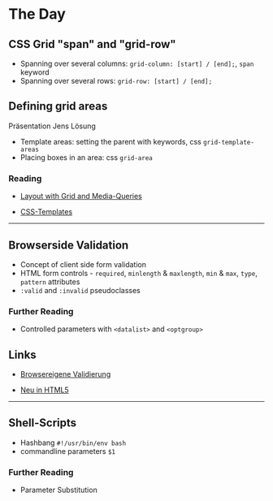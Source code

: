 # The Day

## CSS Grid "span" and "grid-row"

- Spanning over several columns:
  `grid-column: [start] / [end];`, `span` keyword
- Spanning over several rows: `grid-row: [start] / [end];`

## Defining grid areas
Präsentation Jens Lösung

- Template areas: setting the parent with keywords, css `grid-template-areas`
- Placing boxes in an area: css `grid-area`

### Reading
- [Layout with Grid and Media-Queries](https://www.w3schools.com/csS/tryit.asp?filename=trycss_template2_grid)

- [CSS-Templates](https://www.w3schools.com/csS/css_templates.asp)

---

## Browserside Validation
- Concept of client side form validation
- HTML form controls - `required`, `minlength` & `maxlength`, 
     `min` & `max`, `type`, `pattern` attributes
- `:valid` and `:invalid` pseudoclasses

### Further Reading
- Controlled parameters with `<datalist>` and `<optgroup>`

## Links
- [Browsereigene Validierung](https://wiki.selfhtml.org/wiki/HTML/Tutorials/Formulare/browsereigene_Validierung)

- [Neu in HTML5](https://wiki.selfhtml.org/wiki/HTML/Tutorials/Neu_und_obsolet_in_HTML5#Formulare)

---

## Shell-Scripts
- Hashbang `#!/usr/bin/env bash`
- commandline parameters `$1`

### Further Reading
- Parameter Substitution
